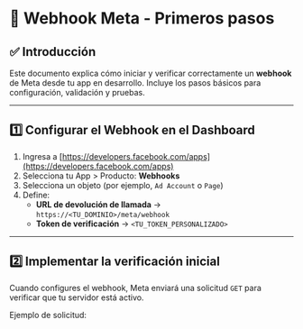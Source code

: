 # 🧩 Webhook Meta - Primeros pasos

## ✅ Introducción

Este documento explica cómo iniciar y verificar correctamente un **webhook** de Meta desde tu app en desarrollo. Incluye los pasos básicos para configuración, validación y pruebas.

---

## 1️⃣ Configurar el Webhook en el Dashboard

1. Ingresa a [https://developers.facebook.com/apps](https://developers.facebook.com/apps)
2. Selecciona tu App > Producto: **Webhooks**
3. Selecciona un objeto (por ejemplo, `Ad Account` o `Page`)
4. Define:
   - **URL de devolución de llamada** → `https://<TU_DOMINIO>/meta/webhook`
   - **Token de verificación** → `<TU_TOKEN_PERSONALIZADO>`

---

## 2️⃣ Implementar la verificación inicial

Cuando configures el webhook, Meta enviará una solicitud `GET` para verificar que tu servidor está activo.

Ejemplo de solicitud:

